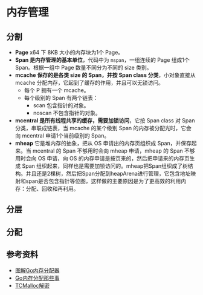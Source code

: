 # 内存管理

## 分割

- **Page** x64 下 8KB 大小的内存块为1个 Page。
- **Span 是内存管理的基本单位**，代码中为 `mspan`，一组连续的 Page 组成1个 Span。根据一组中 Page 数量不同分为不同的 size 类别。
- **mcache 保存的是各类 size 的 Span，并按 Span class 分类**，小对象直接从 mcache 分配内存，它起到了缓存的作用，并且可以无锁访问。
    - 每个 P 拥有一个 mcache。
    - 每个级别的 Span 有两个链表：
        - scan 包含指针的对象。
        - noscan 不包含指针的对象。
- **mcentral 是所有线程共享的缓存，需要加锁访问**，它按 Span class 对 Span 分类，串联成链表，当 mcache 的某个级别 Span 的内存被分配光时，它会向 mcentral 申请1个当前级别的 Span。
- **mheap** 它是堆内存的抽象，把从 OS 申请出的内存页组织成 Span，并保存起来。当 mcentral 的 Span 不够用时会向 mheap 申请，mheap 的 Span 不够用时会向 OS 申请，向 OS 的内存申请是按页来的，然后把申请来的内存页生成 Span 组织起来，同样也是需要加锁访问的。mheap把Span组织成了树结构。并且还是2棵树，然后把Span分配到heapArena进行管理，它包含地址映射和span是否包含指针等位图，这样做的主要原因是为了更高效的利用内存：分配、回收和再利用。

## 分层

## 分配

## 参考资料

- [图解Go内存分配器](https://tonybai.com/2020/02/20/a-visual-guide-to-golang-memory-allocator-from-ground-up/)
- [Go内存分配那些事](https://lessisbetter.site/2019/07/06/go-memory-allocation/)
- [TCMalloc解密](https://wallenwang.com/2018/11/tcmalloc/)

